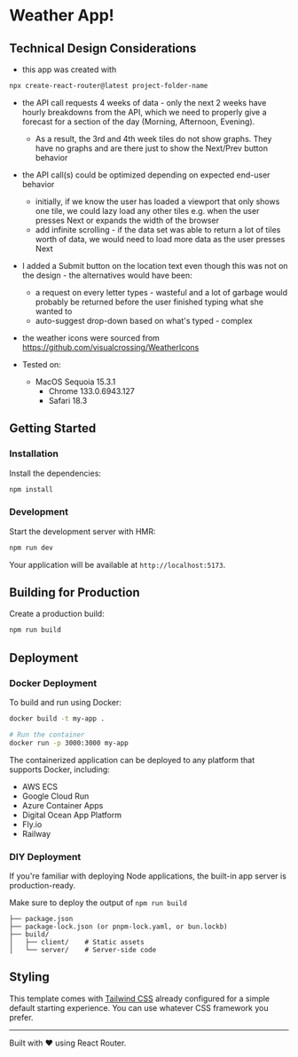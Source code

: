 # Weather App!

## Technical Design Considerations

- this app was created with
```bash
npx create-react-router@latest project-folder-name
```
- the API call requests 4 weeks of data - only the next 2 weeks have hourly breakdowns from the API, which we need to properly give a forecast for a section of the day (Morning, Afternoon, Evening).
  - As a result, the 3rd and 4th week tiles do not show graphs. They have no graphs and are there just to show the Next/Prev button behavior
- the API call(s) could be optimized depending on expected end-user behavior
  - initially, if we know the user has loaded a viewport that only shows one tile, we could lazy load any other tiles e.g. when the user presses Next or expands the width of the browser
  - add infinite scrolling - if the data set was able to return a lot of tiles worth of data, we would need to load more data as the user presses Next
- I added a Submit button on the location text even though this was not on the design - the alternatives would have been:
  - a request on every letter types - wasteful and a lot of garbage would probably be returned before the user finished typing what she wanted to
  - auto-suggest drop-down based on what's typed - complex
- the weather icons were sourced from https://github.com/visualcrossing/WeatherIcons


- Tested on:
  - MacOS Sequoia 15.3.1
    - Chrome 133.0.6943.127
    - Safari 18.3

## Getting Started

### Installation

Install the dependencies:

```bash
npm install
```

### Development

Start the development server with HMR:

```bash
npm run dev
```

Your application will be available at `http://localhost:5173`.

## Building for Production

Create a production build:

```bash
npm run build
```

## Deployment

### Docker Deployment

To build and run using Docker:

```bash
docker build -t my-app .

# Run the container
docker run -p 3000:3000 my-app
```

The containerized application can be deployed to any platform that supports Docker, including:

- AWS ECS
- Google Cloud Run
- Azure Container Apps
- Digital Ocean App Platform
- Fly.io
- Railway

### DIY Deployment

If you're familiar with deploying Node applications, the built-in app server is production-ready.

Make sure to deploy the output of `npm run build`

```
├── package.json
├── package-lock.json (or pnpm-lock.yaml, or bun.lockb)
├── build/
│   ├── client/    # Static assets
│   └── server/    # Server-side code
```

## Styling

This template comes with [Tailwind CSS](https://tailwindcss.com/) already configured for a simple default starting experience. You can use whatever CSS framework you prefer.

---

Built with ❤️ using React Router.
